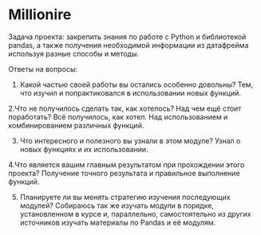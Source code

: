 # Millionire

Задача проекта: закрепить знания по работе с Python и библиотекой pandas, а также получения необходимой информации из датафрейма используя разные способы и методы.

Ответы на вопросы:
1. Какой частью своей работы вы остались особенно довольны?
Тем, что изучил и попрактиковался в использовании новых функций.

2.Что не получилось сделать так, как хотелось? Над чем ещё стоит поработать?
Всё получилось, как хотел. Над использованием и комбинированием различных функций.

3. Что интересного и полезного вы узнали в этом модуле?
Узнал о новых функциях и их использовании.

4.Что является вашим главным результатом при прохождении этого проекта?
Получение точного результата и правильное выполнение функций.

5. Планируете ли вы менять стратегию изучения последующих модулей?
Собираюсь так же изучать модули в порядке, установленном в курсе и, параллельно, самостоятельно из других источников изучать материалы по Pandas и её модулям.